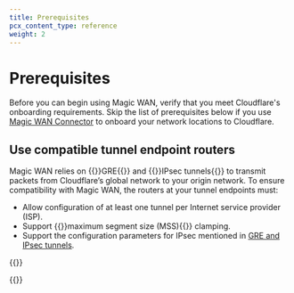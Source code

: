 ```yaml
---
title: Prerequisites
pcx_content_type: reference
weight: 2
---
```


# Prerequisites

Before you can begin using Magic WAN, verify that you meet Cloudflare's onboarding requirements. Skip the list of prerequisites below if you use [Magic WAN Connector](/magic-wan/connector/) to onboard your network locations to Cloudflare.

## Use compatible tunnel endpoint routers

Magic WAN relies on {{<glossary-tooltip term_id="GRE tunnel" link="/magic-wan/reference/tunnels/">}}GRE{{</glossary-tooltip>}} and {{<glossary-tooltip term_id="IPsec tunnel" link="/magic-wan/reference/tunnels/#ipsec-tunnels">}}IPsec tunnels{{</glossary-tooltip>}} to transmit packets from Cloudflare’s global network to your origin network. To ensure compatibility with Magic WAN, the routers at your tunnel endpoints must:

- Allow configuration of at least one tunnel per Internet service provider (ISP).
- Support {{<glossary-tooltip term_id="maximum segment size (MSS)">}}maximum segment size (MSS){{</glossary-tooltip>}} clamping.
- Support the configuration parameters for IPsec mentioned in [GRE and IPsec tunnels](/magic-wan/reference/tunnels/#supported-configuration-parameters).

{{<render file="_maximum-segment-size.md" productFolder="magic-transit" withParameters="Magic WAN;;To accommodate the additional header data, **you must set the MSS value to 1436 bytes at your tunnel interfaces** (not the physical interfaces).">}}

{{<render file="_router-vendor-guidelines-mss-settings-origin.md" productFolder="magic-transit">}}
